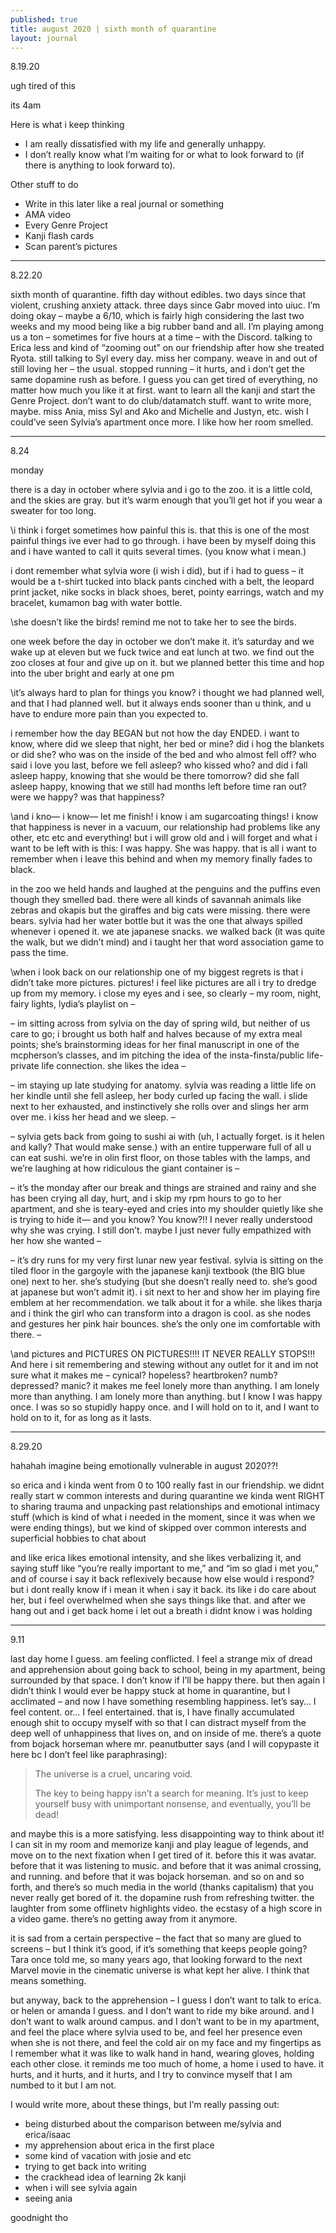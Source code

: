 ```yaml
---
published: true
title: august 2020 | sixth month of quarantine
layout: journal
---
```


8.19.20

ugh tired of this

its 4am

Here is what i keep thinking

- I am really dissatisfied with my life and generally unhappy.
- I don’t really know what I’m waiting for or what to look forward to (if there is anything to look forward to).

Other stuff to do

- Write in this later like a real journal or something
- AMA video
- Every Genre Project
- Kanji flash cards
- Scan parent’s pictures

---

8.22.20

sixth month of quarantine. fifth day without edibles. two days since that violent, crushing anxiety attack. three days since Gabr moved into uiuc. I’m doing okay – maybe a 6/10, which is fairly high considering the last two weeks and my mood being like a big rubber band and all. I’m playing among us a ton – sometimes for five hours at a time – with the Discord. talking to Erica less and kind of “zooming out” on our friendship after how she treated Ryota. still talking to Syl every day. miss her company. weave in and out of still loving her – the usual. stopped running – it hurts, and i don’t get the same dopamine rush as before. I guess you can get tired of everything, no matter how much you like it at first. want to learn all the kanji and start the Genre Project. don’t want to do club/datamatch stuff. want to write more, maybe. miss Ania, miss Syl and Ako and Michelle and Justyn, etc. wish I could’ve seen Sylvia’s apartment once more. I like how her room smelled.

---













8.24

monday



there is a day in october where sylvia and i go to the zoo. it is a little cold, and the skies are gray. but it’s warm enough that you’ll get hot if you wear a sweater for too long.

\i think i forget sometimes how painful this is. that this is one of the most painful things ive ever had to go through. i have been by myself doing this and i have wanted to call it quits several times. (you know what i mean.)

i dont remember what sylvia wore (i wish i did), but if i had to guess – it would be a t-shirt tucked into black pants cinched with a belt, the leopard print jacket, nike socks in black shoes, beret, pointy earrings, watch and my bracelet, kumamon bag with water bottle.

\she doesn’t like the birds! remind me not to take her to see the birds.

one week before the day in october we don’t make it. it’s saturday and we wake up at eleven but we fuck twice and eat lunch at two. we find out the zoo closes at four and give up on it. but we planned better this time and hop into the uber bright and early at one pm

\it’s always hard to plan for things you know? i thought we had planned well, and that I had planned well. but it always ends sooner than u think, and u have to endure more pain than you expected to.

i remember how the day BEGAN but not how the day ENDED. i want to know, where did we sleep that night, her bed or mine? did i hog the blankets or did she? who was on the inside of the bed and who almost fell off? who said i love you last, before we fell asleep? who kissed who? and did i fall asleep happy, knowing that she would be there tomorrow? did she fall asleep happy, knowing that we still had months left before time ran out? were we happy? was that happiness? 

\and i kno— i know— let me finish! i know i am sugarcoating things! i know that happiness is never in a vacuum, our relationship had problems like any other, etc etc and everything! but i will grow old and i will forget and what i want to be left with is this: I was happy. She was happy. that is all i want to remember when i leave this behind and when my memory finally fades to black.

in the zoo we held hands and laughed at the penguins and the puffins even though they smelled bad. there were all kinds of savannah animals like zebras and okapis but the giraffes and big cats were missing. there were bears. sylvia had her water bottle but it was the one that always spilled whenever i opened it. we ate japanese snacks. we walked back (it was quite the walk, but we didn’t mind) and i taught her that word association game to pass the time.

\when i look back on our relationship one of my biggest regrets is that i didn’t take more pictures. pictures! i feel like pictures are all i try to dredge up from my memory. i close my eyes and i see, so clearly – my room, night, fairy lights, lydia’s playlist on – 

– im sitting across from sylvia on the day of spring wild, but neither of us care to go; i brought us both half and halves because of my extra meal points; she’s brainstorming ideas for her final manuscript in one of the mcpherson’s classes, and im pitching the idea of the insta-finsta/public life-private life connection. she likes the idea –

– im staying up late studying for anatomy. sylvia was reading a little life on her kindle until she fell asleep, her body curled up facing the wall. i slide next to her exhausted, and instinctively she rolls over and slings her arm over me. i kiss her head and we sleep. –

– sylvia gets back from going to sushi ai with (uh, I actually forget. is it helen and kally? That would make sense.) with an entire tupperware full of all u can eat sushi. we’re in olin first floor, on those tables with the lamps, and we’re laughing at how ridiculous the giant container is –

– it’s the monday after our break and things are strained and rainy and she has been crying all day, hurt, and i skip my rpm hours to go to her apartment, and she is teary-eyed and cries into my shoulder quietly like she is trying to hide it— and you know? You know?!! I never really understood why she was crying. I still don’t. maybe I just never fully empathized with her how she wanted –

– it’s dry runs for my very first lunar new year festival. sylvia is sitting on the tiled floor in the gargoyle with the japanese kanji textbook (the BIG blue one) next to her. she’s studying (but she doesn’t really need to. she’s good at japanese but won’t admit it). i sit next to her and show her im playing fire emblem at her recommendation. we talk about it for a while. she likes tharja and i think the girl who can transform into a dragon is cool. as she nodes and gestures her pink hair bounces. she’s the only one im comfortable with there. –

\and pictures and PICTURES ON PICTURES!!!! IT NEVER REALLY STOPS!!! And here i sit remembering and stewing without any outlet for it and im not sure what it makes me – cynical? hopeless? heartbroken? numb? depressed? manic? it makes me feel lonely more than anything. I am lonely more than anything. I am lonely more than anything. but I know I was happy once. I was so so stupidly happy once. and I will hold on to it, and I want to hold on to it, for as long as it lasts.





---





8.29.20



hahahah imagine being emotionally vulnerable in august 2020??!





so erica and i kinda went from 0 to 100 really fast in our friendship. we didnt really start w common interests and during quarantine we kinda went RIGHT to sharing trauma and unpacking past relationships and emotional intimacy stuff (which is kind of what i needed in the moment, since it was when we were ending things), but we kind of skipped over common interests and superficial hobbies to chat about

and like erica likes emotional intensity, and she likes verbalizing it, and saying stuff like “you’re really important to me,” and “im so glad i met you,” and of course i say it back reflexively because how else would i respond? but i dont really know if i mean it when i say it back. its like i do care about her, but i feel overwhelmed when she says things like that. and after we hang out and i get back home i let out a breath i didnt know i was holding



---









9.11

last day home I guess. am feeling conflicted. I feel a strange mix of dread and apprehension about going back to school, being in my apartment, being surrounded by that space. I don’t know if I’ll be happy there. but then again I didn’t think I would ever be happy stuck at home in quarantine, but I acclimated – and now I have something resembling happiness. let’s say… I feel content. or… I feel entertained. that is, I have finally accumulated enough shit to occupy myself with so that I can distract myself from the deep well of unhappiness that lives on, and on inside of me. there’s a quote from bojack horseman where mr. peanutbutter says (and I will copypaste it here bc I don’t feel like paraphrasing):

> The universe is a cruel, uncaring void.
>
> The key to being happy isn’t a search for meaning. It’s just to keep yourself busy with unimportant nonsense, and eventually, you’ll be dead!

and maybe this is a more satisfying. less disappointing way to think about it! I can sit in my room and memorize kanji and play league of legends, and move on to the next fixation when I get tired of it. before this it was avatar. before that it was listening to music. and before that it was animal crossing, and running. and before that it was bojack horseman. and so on and so forth, and there’s so much media in the world (thanks capitalism) that you never really get bored of it. the dopamine rush from refreshing twitter. the laughter from some offlinetv highlights video. the ecstasy of a high score in a video game. there’s no getting away from it anymore. 

it is sad from a certain perspective – the fact that so many are glued to screens – but I think it’s good, if it’s something that keeps people going? Tara once told me, so many years ago, that looking forward to the next Marvel movie in the cinematic universe is what kept her alive. I think that means something.

but anyway, back to the apprehension – I guess I don’t want to talk to erica. or helen or amanda I guess. and I don’t want to ride my bike around. and I don’t want to walk around campus. and I don’t want to be in my apartment, and feel the place where sylvia used to be, and feel her presence even when she is not there, and feel the cold air on my face and my fingertips as I remember what it was like to walk hand in hand, wearing gloves, holding each other close. it reminds me too much of home, a home i used to have. it hurts, and it hurts, and it hurts, and I try to convince myself that I am numbed to it but I am not. 

I would write more, about these things, but I’m really passing out:

- being disturbed about the comparison between me/sylvia and erica/isaac
- my apprehension about erica in the first place
- some kind of vacation with josie and etc
- trying to get back into writing
- the crackhead idea of learning 2k kanji
- when i will see sylvia again
- seeing ania

goodnight tho
































